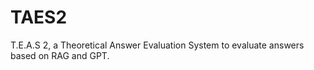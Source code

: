 # TAES2
T.E.A.S 2, a Theoretical Answer Evaluation System to evaluate answers based on RAG and GPT.
